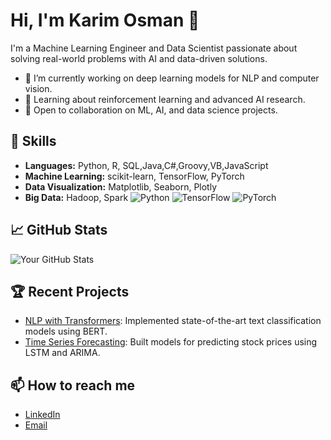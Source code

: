 # Hi, I'm Karim Osman 👋

I'm a Machine Learning Engineer and Data Scientist passionate about solving real-world problems with AI and data-driven solutions.
- 🔭 I’m currently working on deep learning models for NLP and computer vision.
- 🌱 Learning about reinforcement learning and advanced AI research.
- 🤝 Open to collaboration on ML, AI, and data science projects.
  
## 🚀 Skills
- **Languages:** Python, R, SQL,Java,C#,Groovy,VB,JavaScript
- **Machine Learning:** scikit-learn, TensorFlow, PyTorch
- **Data Visualization:** Matplotlib, Seaborn, Plotly
- **Big Data:** Hadoop, Spark
       ![Python](https://img.shields.io/badge/Python-Expert-blue) ![TensorFlow](https://img.shields.io/badge/TensorFlow-Intermediate-yellow) ![PyTorch](https://img.shields.io/badge/PyTorch-Intermediate-orange)  
## 📈 GitHub Stats
![Your GitHub Stats](https://github-readme-stats.vercel.app/api?username=karimosman89&show_icons=true&theme=radical)

## 🏆 Recent Projects
- [NLP with Transformers](https://github.com/karimosman89/NLP-with-Transformers): Implemented state-of-the-art text classification models using BERT.
- [Time Series Forecasting](https://github.com/karimosman89/Time-Series-Forecasting): Built models for predicting stock prices using LSTM and ARIMA.

## 📫 How to reach me
- [LinkedIn](https://linkedin.com/in/karim-osman-247900122)
- [Email](mailto:karim.programmer2020@gamil.com)
